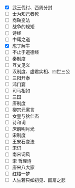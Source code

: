 - [x] 武王伐纣、西周分封
- [ ] 士为知己者死
- [ ] 商鞅变法
- [ ] 战争的规矩
- [ ] 诗经
- [ ] 中庸之道
- [x] 庖丁解牛
- [ ] 不止于道德经
- [ ] 秦制度
- [ ] 互文见义
- [ ] 汉制度、虚君实相、四世三公
- [ ] 三阳开泰
- [ ] 鸿门宴
- [ ] 司马相如
- [ ] 三国
- [ ] 唐制度
- [ ] 柳宗元寓言
- [ ] 女皇与狄仁杰
- [ ] 诗和词
- [ ] 床前明月光
- [ ] 宋制度
- [ ] 王安石变法
- [ ] 宋词
- [ ] 南宋词风
- [ ] 宋 哲理诗
- [ ] 唐宋八大家
- [ ] 红楼一梦
- [ ] 人生若只如初见、画扇之悲